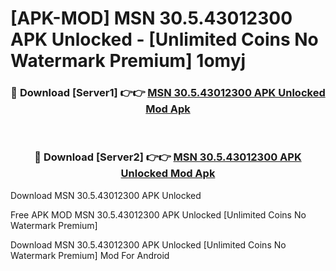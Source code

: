 # [APK-MOD] MSN 30.5.43012300 APK Unlocked - [Unlimited Coins No Watermark Premium] 1omyj



<div align="center">
<h3>🔴 Download [Server1] 👉👉 <a href="https://momento.my/?title=MSN_30.5.43012300_APK_Unlocked">MSN 30.5.43012300 APK Unlocked Mod Apk</a></h3><br>

<h3>🔴 Download [Server2] 👉👉 <a href="https://momento.my/?title=MSN_30.5.43012300_APK_Unlocked">MSN 30.5.43012300 APK Unlocked Mod Apk</a></h3>
</div>



Download MSN 30.5.43012300 APK Unlocked 

Free APK MOD MSN 30.5.43012300 APK Unlocked [Unlimited Coins No Watermark Premium]

Download MSN 30.5.43012300 APK Unlocked [Unlimited Coins No Watermark Premium] Mod For Android
